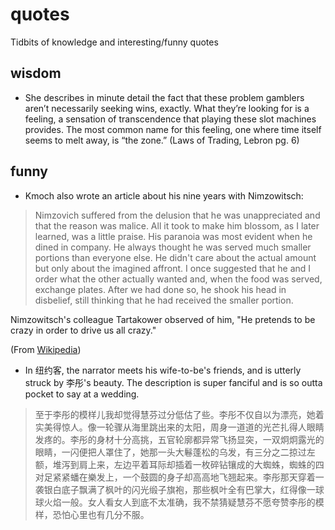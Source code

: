 # quotes

Tidbits of knowledge and interesting/funny quotes


## wisdom 

- She describes in minute detail the fact that these problem gamblers aren’t necessarily seeking wins, exactly. What they’re looking for is a feeling, a sensation of transcendence that playing these slot machines provides. The most common name for this feeling, one where time itself seems to melt away, is “the zone.” (Laws of Trading, Lebron pg. 6)

## funny
- Kmoch also wrote an article about his nine years with Nimzowitsch:

> Nimzovich suffered from the delusion that he was unappreciated and that the reason was malice. All it took to make him blossom, as I later learned, was a little praise. His paranoia was most evident when he dined in company. He always thought he was served much smaller portions than everyone else. He didn't care about the actual amount but only about the imagined affront. I once suggested that he and I order what the other actually wanted and, when the food was served, exchange plates. After we had done so, he shook his head in disbelief, still thinking that he had received the smaller portion.

Nimzowitsch's colleague Tartakower observed of him, "He pretends to be crazy in order to drive us all crazy."

(From [Wikipedia](https://en.wikipedia.org/wiki/Aron_Nimzowitsch))

- In 纽约客, the narrator meets his wife-to-be's friends, and is utterly struck by 李彤's beauty. The description is super fanciful and is so outta pocket to say at a wedding.
> 至于李彤的模样儿我却觉得慧芬过分低估了些。李彤不仅自以为漂亮，她着实美得惊人。像一轮骤从海里跳出来的太阳，周身一道道的光芒扎得人眼睛发疼的。李彤的身材十分高挑，五官轮廓都异常飞扬显突，一双炯炯露光的眼睛，一闪便把人罩住了，她那一头大鬈蓬松的乌发，有三分之二掠过左额，堆泻到肩上来，左边平着耳际却插着一枚碎钻镶成的大蜘蛛，蜘蛛的四对足紧紧蟠在樂发上，一个鼓圆的身子却高高地飞翘起来。李彤那天穿着一袭银白底子飘满了枫叶的闪光缎子旗袍，那些枫叶全有巴掌大，红得像一球球火焰一般。女人看女人到底不太准确，我不禁猜疑慧芬不愿夸赞李彤的模样，恐怕心里也有几分不服。

